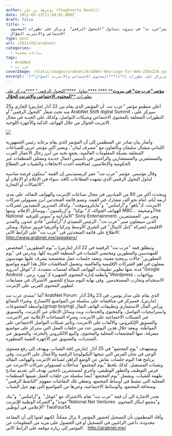 ```yaml
---
author: يوغرطة بن علي (Youghourta Benali)
date: 2011-03-13T11:49:01.000Z
draft: false
title: >-
  مؤتمر"عرب نت" في بيروت يتناول "التحول الرقمي"  ويركز على تطورات المحتوى
  الاجتماعي والانترنت الجوّال 
type: post
url: /2011/03/arabnet/
categories:
  - بيانات صحفية
tags:
  - ArabNet
  - عرب نت
coverImage: /static/images/arabnet/ArabNet-New-Logo-for-Web-250x224.jpg
excerpt: "[**مؤتمر\"عرب نت\" في بيروت**\\*\\* \\*\\*\\*\\* \\*\\*\\*\\*يتناول \\*\\*\\*\\*\"التحول الرقمي\" \\*\\*\\*\\*ويركز على تطورات \\*\\***المحتوى الاجتماعي والانترنت الجوّال**](https://www.it-scoop.com/2011/03/arabnet/)\n\n**[](https://www.it-scoop.com/2011/03/arabnet/)**\n\nأعلن منظمو مؤتمر \"عرب نت \_أن المؤتمر الذي يقام بين 22 آذار (مارس) الجاري و25 منه تحت شعار \"التحول الرقمي\" أو ArabNet Shift digital Summit ،"
---
```

[**مؤتمر"عرب نت" في بيروت**\*\* \*\*\*\* \*\*\*\*يتناول \*\*\*\*"التحول الرقمي" \*\*\*\*ويركز على تطورات \*\***المحتوى الاجتماعي والانترنت الجوّال**](https://www.it-scoop.com/2011/03/arabnet/)

**[](https://www.it-scoop.com/2011/03/arabnet/)**

أعلن منظمو مؤتمر "عرب نت  أن المؤتمر الذي يقام بين 22 آذار (مارس) الجاري و25 منه تحت شعار "التحول الرقمي" أو ArabNet Shift digital Summit ، سيركز على التطورات المتعلقة بالمحتوى الاجتماعي وشبكات التواصل، وكذلك على الجديد في مجال الانترنت الجوال من خلال الهواتف الذكية والأجهزة اللوحية.

![](/static/images/arabnet/ArabNet-New-Logo-for-Web-250x224.jpg)

وأشار بيان صادر عن المنظمين إلى أن المؤتمر الذي يقام برعاية رئيس الجمهورية اللبناني ميشال سليمان وبالتعاون مع "مصرف لبنان"، ويعتبر أكبر مؤتمر عربي للصناعات المتعلقة بشبكة المعلومات العالمية، يجمع نخبة من أبرز رجال الأعمال العرب والمستثمرين والمستشارين والراغبين في تأسيس أعمال جديدة وممثلي المنظمات غير الحكومية والإعلاميين، لمناقشة أحدث الاتجاهات والتقنيات في القطاع.

وقال مؤسس  مؤتمر "عرب نت" عمر كريستيديس إن القمة "ستكون فرصة مناسبة لتناول التحول الرقمي الذي تشهده القطاعات كافة، سواء في الإعلام أو الإعلان أو الاتصالات أو التجارة".

ويتحدث أكثر من 80 من القياديين في مجال صناعات الإنترنت والهواتف النقالة، على مدى أربعة أيام، أمام نحو ألف مشارك في القمة. وتضم قائمة المتحدثين أبرز مسؤولي شركات الانترنت، كـ"ياهو" و"أرامكس"  و"مايكروسوفت"، وكذلك المديرين التنفيذيين لشركات الهواتف الجوالة، كـ" نوكيا"  و"إريكسون"، ووسائل الإعلام  ومنها MBC ،  وصحيفةThe National  الاماراتية و"سوني للترفيه" Sony Entertainment. ومن بين  المستثمرين الذين سيعتلون منبر "عرب نت"، الرئيس التنفيذي لـ"أرامكس" فادي غندور، والمدير الاقليمي لشركة "إنتل كابيتال" في الشرق الأوسط وتركيا وأفريقيا فيروز سناولا. ويمكن الاطلاع على قائمة المتحدثين في "عرب نت" على الرابط الآتي: http://www.arabnet.me/speakers/

وتنطلق قمة "عرب نت" الرقمية في 22 آذار (مارس) بـ"يوم المطورين" المخصص للمهندسين والمطورين ومختصي التقنيات في المنطقة العربية كلها. وتدرس في "يوم المطورين" حالات برمجية معينة، وتعقد جلسات عمل متخصصة يشرف عليها مهندسون يعملون في أهم الشركات الإقليمية والعالمية، وتشمل المناقشات خلال هذا اليوم مواضيع عدة، منها تطوير تطبيقات الهواتف النقالة لمنصات متعددة، كـ"غوغل أندرويد"Google Android ، وأنظمة إدارة المحتوى الشهيرة كـ"وورد برس"Wordpress ، وواجهات الاستخدام وتجارب المستخدمين. وفي نهاية اليوم سيتاح للحضور الاشتراك في مسابقات لتطوير المحتوى العربي على الإنترنت.

أما "منتدى عرب نت"ArabNet Forum  الذي يقام على مدار يومين، في 23 و24 آذار (مارس)، فسيركز في مناقشاته على سلسلة من المواضيع كالتسارع  وشراء البضائع بواسطة المجموعات(group buying) ورأس المال الاستثماري وتطبيقات الهاتف النقال واستراتيجيات التواصل، والمحتوى والخدمات، وبث وسائل الإعلام عبر الإنترنت، والتسويق عبر الشبكات الاجتماعية على الانترنت، وشراء المساحات الإعلانية عبر الانترنت، والتسويق الإلكتروني، والألعاب على الانترنت، وتأثير شبكات التواصل الاجتماعي على المواطَنة. ويعقد خلال هذين اليومين عدد من حلقات العمل التي ستركز على مواضيع متفرقة، منها المجتمعات المحلية والمحتوى، والبيع الالكتروني بالتجزئة، والتسويق عبر المنتديات، والتسويق عبر الأجهزة التقنية المتطورة.

ويستهدف "يوم المجتمع" في 25 آذار  (مارس (فئة الشباب، ويهدف إلى رفع مستوى الوعي في شأن الفرص التي تتيحها التكنولوجيا الرقمية والأعمال على الانترنت. وفي برنامج هذا اليوم جلسات نقاش عن الوضع الراهن لصناعة الانترنت والهواتف النقالة وتقنيات المستقبل. كذلك يلحظ "يوم المجتمع" مداخلات لمسؤولي شركات الانترنت عن فرص التوظيف والتطور الوظيفي، وأخرى لمستثمرين ناجحين تهدف الى تقديم نماذج ملهمة للشباب. ويشمل "يوم المجتمع" أيضاً سلسلة من حلقات العمل تقيمها المنظمات المحلية التي تنشط في أوساط المجتمع، وتغطي تلك النقاشات مفهوم "الناشط الرقمي" وصحافة المجتمع، والوسائط الاجتماعية، وغيرها من المواضيع التي تهم جيل الشباب.

تجدر الاشارة الى أن قمة "عرب نت" تقام بالاشتراك مع "غوغل"  و"أرامكس"  و"بنك عودة" و"الشركة الوطنية للإنترنت"National Net Ventures  و"مجمع ابتكار المحتوى الإعلامي في أبوظبي" TwoFour54.

وأفاد المنظمون بأن التسجيل لحضور المؤتمر لا يزال ممكناً، لكنهم لفتوا إلى أن المقاعد محدودة، داعين الراغبين في التسجيل أو في الحصول على مزيد من المعلومات عن المؤتمر إلى زيارة موقعه على الرابط الآتي:   <http://arabnet.me/>

